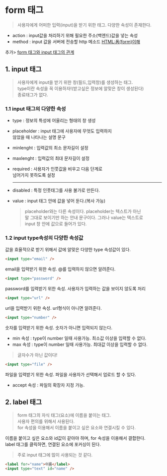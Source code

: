 # form 태그

> 사용자에게 어떠한 입력(input)을 받기 위한 태그.
> 다양한 속성이 존재한다.

- action : input값을 처리하기 위해 필요한 주소(백엔드)값을 넣는 속성
- method : input 값을 서버에 전송할 http 메소드
  [HTML:폼(form)이해](https://www.nextree.co.kr/p8428/)

추가> 
[form 태그와 input 태그의 관계](https://github.com/sukyungdev/TIL/blob/main/form_and_input.md)

## 1. input 태그

> 사용자에게 input을 받기 위한 창(필드,입력창)를 생성하는 태그.  
> type이란 속성을 꼭 이용하자!(받고싶은 정보에 알맞은 창이 생성된다)  
> 종료태그가 없다.

### 1.1 input 태그의 다양한 속성

- type : 정보의 특성에 어울리는 형태의 창 생성
- placeholder : input 태그에 사용자에 무엇도 입력하지  
  않았을 때 나타나는 설명 문구
- minlenght : 입력값의 최소 문자길이 설정
- maxlenght : 입력값의 최대 문자길이 설정
- required : 사용자가 인풋값을 비우고 다음 단계로  
  넘어가지 못하도록 설정
  ***

- disabled : 특정 인풋태그를 사용 불가로 만든다.
- value : input 태그 안에 값을 넣어 둔다.(복사 가능)
  > placeholder와는 다른 속성이다. placeholder는 텍스트가 아닌  
  > 말 그대로 보이기만 하는 안내 문구이다. 그러나 value는 텍스트로  
  > input 창 안에 값으로 들어가 있다.

### 1.2 input type속성의 다양한 속성값

값을 효율적으로 받기 위해서 값에 알맞은 다양한 type 속성값이 있다.

```html
<input type="email" />
```

email을 입력받기 위한 속성. @를 입력하지 않으면 알려준다.

```html
<input type="password" />
```

password를 입력받기 위한 속성. 사용자가 입력하는 값을 보이지 않도록 처리

```html
<input type="url" />
```

url을 입력받기 위한 속성. url형식이 아니면 알려준다.

```html
<input type="number" />
```

숫자를 입력받기 위한 속성. 숫자가 아니면 입력되지 않는다.

- min 속성 : type이 number 일때 사용가능. 최소값 이상을 입력할 수 없다.
- max 속성 : type이 number 일때 사용가능. 최대값 이상을 입력할 수 없다.

> 글자수가 아닌 값이다!

```html
<input type="file" />
```

파일을 입력받기 위한 속성. 파일을 사용자가 선택해서 업로드 할 수 있다.

- accept 속성 : 파일의 확장자 지정 가능.

## 2. label 태그

> form 태그의 자식 태그(요소)에 이름을 붙이는 태그.  
> 사용자 편의를 위해서 사용된다.  
> for 속성을 이용해서 이름을 붙이고 싶은 요소와 연결시킬 수 있다.

이름을 붙이고 싶은 요소와 id값이 같아야 하며, for 속성을 이용해서 결합한다.  
label 태그를 클릭하면, 연결된 요소에 포커싱이 된다.

> 주로 input 태그에 많이 사용되는 것 같다.

```html
<label for="name">이름</label>
<input type="text" id="name" />
```
